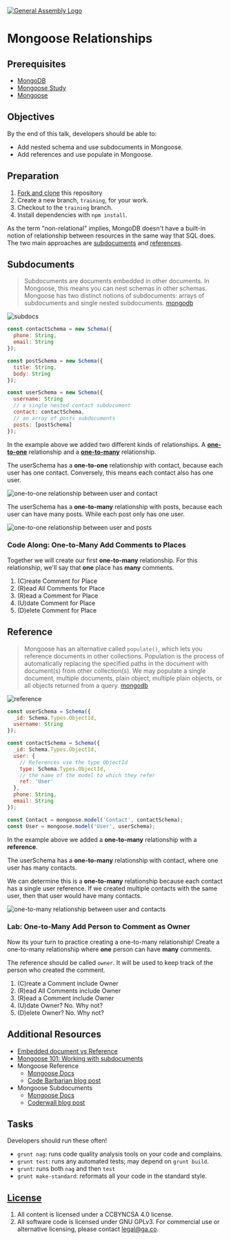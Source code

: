 [![General Assembly Logo](https://camo.githubusercontent.com/1a91b05b8f4d44b5bbfb83abac2b0996d8e26c92/687474703a2f2f692e696d6775722e636f6d2f6b6538555354712e706e67)](https://generalassemb.ly/education/web-development-immersive)

# Mongoose Relationships

## Prerequisites

-   [MongoDB](https://git.generalassemb.ly/ga-wdi-boston/mongodb-crud)
-   [Mongoose Study](https://git.generalassemb.ly/ga-wdi-boston/mongoose-study)
-   [Mongoose ](https://git.generalassemb.ly/ga-wdi-boston/mongoose)

## Objectives

By the end of this talk, developers should be able to:

-   Add nested schema and use subdocuments in Mongoose.
-   Add references and use populate in Mongoose.

## Preparation

1.  [Fork and clone](https://git.generalassemb.ly/ga-wdi-boston/meta/wiki/ForkAndClone)
    this repository
2.  Create a new branch, `training`, for your work.
3.  Checkout to the `training` branch.
4.  Install dependencies with `npm install`.

As the term "non-relational" implies, MongoDB doesn't have a built-in notion of
relationship between resources in the same way that SQL does. The two main approaches are
[subdocuments](http://mongoosejs.com/docs/subdocs.html) and
[references](http://mongoosejs.com/docs/populate.html).

## Subdocuments

> Subdocuments are documents embedded in other documents. In Mongoose, this means you can nest schemas in other schemas. Mongoose has two distinct notions of subdocuments: arrays of subdocuments and single nested subdocuments. [mongodb](http://mongoosejs.com/docs/subdocs.html)

![subdocs](https://docs.mongodb.com/manual/_images/data-model-denormalized.bakedsvg.svg)

```js
const contactSchema = new Schema({
  phone: String,
  email: String
});

const postSchema = new Schema({
  title: String,
  body: String
});

const userSchema = new Schema({
  username: String
  // a single nested contact subdocument
  contact: contactSchema,
  // an array of posts subdocuments
  posts: [postSchema]
});
```

In the example above we added two different kinds of relationships.
A [**one-to-one**](https://en.wikipedia.org/wiki/One-to-one_(data_model))
relationship and a [**one-to-many**](https://en.wikipedia.org/wiki/One-to-many_(data_model))
relationship.

The userSchema has a **one-to-one** relationship with contact, because each user has
one contact. Conversely, this means each contact also has one user.

![one-to-one relationship between user and contact](https://media.git.generalassemb.ly/user/16320/files/7a9c4c00-b168-11ea-85fa-997edd6cb9eb)

The userSchema has a **one-to-many** relationship with posts, because each user
can have many posts. While each post only has one user.

![one-to-one relationship between user and posts](https://media.git.generalassemb.ly/user/16320/files/87b93b00-b168-11ea-95bb-fc2e24e2206e)

### Code Along: One-to-Many Add Comments to Places

Together we will create our first **one-to-many** relationship. For this relationship,
we'll say that **one** place has **many** comments.

1.  (C)reate Comment for Place
2.  (R)ead All Comments for Place
3.  (R)ead a Comment for Place
4.  (U)date Comment for Place
5.  (D)elete Comment for Place

## Reference

> Mongoose has an alternative called `populate()`, which lets you reference documents in other collections.  Population is the process of automatically replacing the specified paths in the document with document(s) from other collection(s). We may populate a single document, multiple documents, plain object, multiple plain objects, or all objects returned from a query. [mongodb](http://mongoosejs.com/docs/populate.html)

![reference](https://docs.mongodb.com/manual/_images/data-model-normalized.bakedsvg.svg)

```js
const userSchema = Schema({
  _id: Schema.Types.ObjectId,
  username: String
});

const contactSchema = Schema({
  _id: Schema.Types.ObjectId,
  user: {
    // References use the type ObjectId
    type: Schema.Types.ObjectId,
    // the name of the model to which they refer
    ref: 'User'
  },
  phone: String,
  email: String
});

const Contact = mongoose.model('Contact', contactSchema);
const User = mongoose.model('User', userSchema);
```

In the example above we added a **one-to-many** relationship with a **reference**.

The userSchema has a **one-to-many** relationship with contact, where one user has many contacts.

We can determine this is a **one-to-many** relationship because each contact has a
single user reference.  If we created multiple contacts with the same user, then that
user would have many contacts.

![one-to-many relationship between user and contacts](https://media.git.generalassemb.ly/user/16320/files/59dbf280-b178-11ea-95af-ee550ac34d58)

### Lab: One-to-Many Add Person to Comment as Owner

Now its your turn to practice creating a one-to-many relationship! Create a
one-to-many relationship where **one** person can have **many** comments.

The reference should be called `owner`. It will be used to keep track of the
person who created the comment.

1.  (C)reate a Comment include Owner
2.  (R)ead All Comments include Owner
3.  (R)ead a Comment include Owner
4.  (U)date Owner? No. Why not?
5.  (D)elete Owner? No. Why not?

## Additional Resources

-   [Embedded document vs Reference](https://stackoverflow.com/questions/21302279/embedded-document-vs-reference-in-mongoose-design-model)
-   [Mongoose 101: Working with subdocuments](https://zellwk.com/blog/mongoose-subdocuments/)
-   Mongoose Reference
    -   [Mongoose Docs](http://mongoosejs.com/docs/populate.html)
    -   [Code Barbarian blog post](http://thecodebarbarian.com/mongoose-virtual-populate)
-   Mongoose Subdocuments
    -   [Mongoose Docs](http://mongoosejs.com/docs/subdocs.html)
    -   [Coderwall blog post](https://coderwall.com/p/6v5rcw/querying-sub-documents-and-sub-sub-documents-in-mongoose)

## Tasks

Developers should run these often!

-   `grunt nag`: runs code quality analysis tools on your code
      and complains.
-   `grunt test`: runs any automated tests; may depend on `grunt build`.
-   `grunt`: runs both `nag` and then `test`
-   `grunt make-standard`: reformats all your code in the standard style.

## [License](LICENSE)

1.  All content is licensed under a CC­BY­NC­SA 4.0 license.
2.  All software code is licensed under GNU GPLv3. For commercial use or
    alternative licensing, please contact legal@ga.co.

